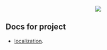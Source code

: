 <p align="center"><img src="https://adminoid.com/static/img/adminoid/adminoid-logo.svg"></p>

## Docs for project


- [localization](localization/localization.md).


